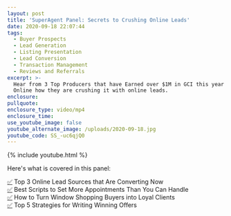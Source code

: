 ```yaml
---
layout: post
title: 'SuperAgent Panel: Secrets to Crushing Online Leads'
date: 2020-09-18 22:07:44
tags:
  - Buyer Prospects
  - Lead Generation
  - Listing Presentation
  - Lead Conversion
  - Transaction Management
  - Reviews and Referrals
excerpt: >-
  Hear from 3 Top Producers that have Earned over $1M in GCI this year from
  Online how they are crushing it with online leads.
enclosure:
pullquote:
enclosure_type: video/mp4
enclosure_time:
use_youtube_image: false
youtube_alternate_image: /uploads/2020-09-18.jpg
youtube_code: SS_-uc6qjQ0
---
```


{% include youtube.html %}

Here's what is covered in this panel:

[✅](https://emojipedia.org/check-mark-button/)&nbsp;Top 3 Online Lead Sources that Are Converting Now&nbsp;<br>[✅](https://emojipedia.org/check-mark-button/)&nbsp;Best Scripts to Set More Appointments Than You Can Handle<br>[✅](https://emojipedia.org/check-mark-button/)&nbsp;How to Turn Window Shopping Buyers into Loyal Clients&nbsp;<br>[✅](https://emojipedia.org/check-mark-button/)&nbsp;Top 5 Strategies for Writing Winning Offers